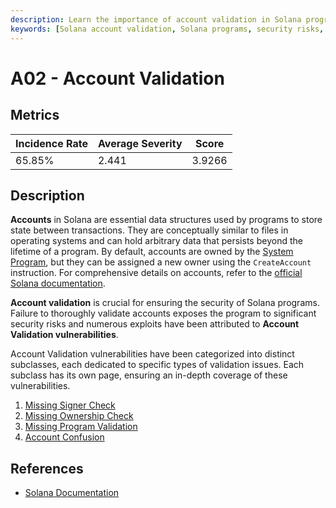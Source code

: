 ```yaml
---
description: Learn the importance of account validation in Solana programs to ensure security. Discover various vulnerabilities, including Missing Signer Check, Missing Ownership Check, Missing Program Validation, and Account Confusion.
keywords: [Solana account validation, Solana programs, security risks, vulnerabilities, Missing Signer Check, Missing Ownership Check, Missing Program Validation, Account Confusion]
---
```


# A02 - Account Validation

## Metrics

<div class="centered_table metric_table">

| Incidence Rate | Average Severity      | Score      |
|----------------|-----------------------|------------|
|     65.85%     |         2.441         |   3.9266   |

</div>

## Description

**Accounts** in Solana are essential data structures used by programs to store state between transactions. They are conceptually similar to files in operating systems and can hold arbitrary data that persists beyond the lifetime of a program. By default, accounts are owned by the [System Program](https://docs.solana.com/developing/runtime-facilities/programs#system-program), but they can be assigned a new owner using the `CreateAccount` instruction. For comprehensive details on accounts, refer to the [official Solana documentation](https://docs.solana.com/developing/programming-model/accounts).

**Account validation** is crucial for ensuring the security of Solana programs. Failure to thoroughly validate accounts exposes the program to significant security risks and numerous exploits have been attributed to **Account Validation vulnerabilities**.

Account Validation vulnerabilities have been categorized into distinct subclasses, each dedicated to specific types of validation issues. Each subclass has its own page, ensuring an in-depth coverage of these vulnerabilities.

1. [Missing Signer Check](./missing_signer_check.md)
2. [Missing Ownership Check](./missing_ownership_check.md)
3. [Missing Program Validation](./missing_program_validation.md)
4. [Account Confusion](./account_confusion.md)

## References 

- [Solana Documentation](https://docs.solana.com/developing/programming-model/accounts)